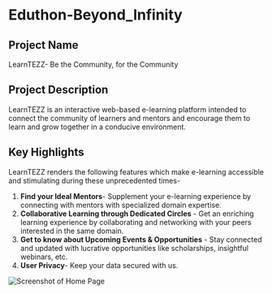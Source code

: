 # Eduthon-Beyond_Infinity

## Project Name
LearnTEZZ- Be the Community, for the Community

## Project Description
LearnTEZZ is an interactive web-based e-learning platform intended to connect the community of learners and mentors and encourage them to learn and grow together in a conducive environment. 

## Key Highlights
LearnTEZZ renders the following features which make e-learning accessible and stimulating during these unprecedented times-
1. **Find your Ideal Mentors**- Supplement your e-learning experience by connecting with mentors with specialized domain expertise. 
2. **Collaborative Learning through Dedicated Circles** - Get an enriching learning experience by collaborating and networking with your peers interested in the same domain.  
3. **Get to know about Upcoming Events & Opportunities** - Stay connected and updated with lucrative opportunities like scholarships, insightful webinars, etc. 
4. **User Privacy**- Keep your data secured with us. 

![Screenshot of Home Page](https://github.com/vermakhushboo/Eduthon-Beyond_Infinity/blob/master/public/images/Screenshot%20(34).png)


